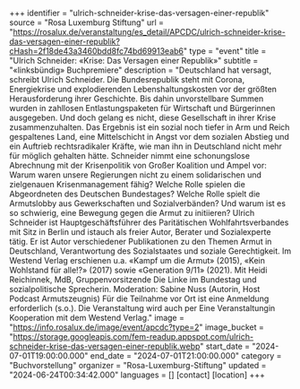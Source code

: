 +++
identifier = "ulrich-schneider-krise-das-versagen-einer-republik"
source = "Rosa Luxemburg Stiftung"
url = "https://rosalux.de/veranstaltung/es_detail/APCDC/ulrich-schneider-krise-das-versagen-einer-republik?cHash=2f18de43a3460bdd8fc74bd69913eab6"
type = "event"
title = "Ulrich Schneider: «Krise: Das Versagen einer Republik»"
subtitle = "«linksbündig» Buchpremiere"
description = "Deutschland hat versagt, schreibt Ulrich Schneider. Die Bundesrepublik steht mit Corona, Energiekrise und explodierenden Lebenshaltungskosten vor der größten Herausforderung ihrer Geschichte. Bis dahin unvorstellbare Summen wurden in zahllosen Entlastungspaketen für Wirtschaft und Bürgerinnen ausgegeben. Und doch gelang es nicht, diese Gesellschaft in ihrer Krise zusammenzuhalten. Das Ergebnis ist ein sozial noch tiefer in Arm und Reich gespaltenes Land, eine Mittelschicht in Angst vor dem sozialen Abstieg und ein Auftrieb rechtsradikaler Kräfte, wie man ihn in Deutschland nicht mehr für möglich gehalten hätte. Schneider nimmt eine schonungslose Abrechnung mit der Krisenpolitik von Großer Koalition und Ampel vor: Warum waren unsere Regierungen nicht zu einem solidarischen und zielgenauen Krisenmanagement fähig? Welche Rolle spielen die Abgeordneten des Deutschen Bundestages? Welche Rolle spielt die Armutslobby aus Gewerkschaften und Sozialverbänden? Und warum ist es so schwierig, eine Bewegung gegen die Armut zu initiieren?
Ulrich Schneider ist Hauptgeschäftsführer des Paritätischen Wohlfahrtsverbandes mit Sitz in Berlin und istauch als freier Autor, Berater und Sozialexperte tätig. Er ist Autor verschiedener Publikationen zu den Themen Armut in Deutschland, Verantwortung des Sozialstaates und soziale Gerechtigkeit. Im Westend Verlag erschienen u.a. «Kampf um die Armut» (2015), «Kein Wohlstand für alle!?» (2017) sowie «Generation 9/11» (2021).
Mit Heidi Reichinnek, MdB, Gruppenvorsitzende Die Linke im Bundestag und sozialpolitische Sprecherin. Moderation: Sabine Nuss (Autorin, Host Podcast Armutszeugnis) 
Für die Teilnahme vor Ort ist eine Anmeldung erforderlich (s.o.). 
Die Veranstaltung wird auch per 
Eine Veranstaltungin Kooperation mit dem Westend Verlag."
image = "https://info.rosalux.de/image/event/apcdc?type=2"
image_bucket = "https://storage.googleapis.com/fem-readup.appspot.com/ulrich-schneider-krise-das-versagen-einer-republik.webp"
start_date = "2024-07-01T19:00:00.000"
end_date = "2024-07-01T21:00:00.000"
category = "Buchvorstellung"
organizer = "Rosa-Luxemburg-Stiftung"
updated = "2024-06-24T00:34:42.000"
languages = []
[contact]
[location]
+++